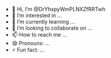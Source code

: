 - 👋 Hi, I’m @DrYhxpyWmPLNXZfRRTwh
- 👀 I’m interested in ...
- 🌱 I’m currently learning ...
- 💞️ I’m looking to collaborate on ...
- 📫 How to reach me ...
- 😄 Pronouns: ...
- ⚡ Fun fact: ...

<!---
DrYhxpyWmPLNXZfRRTwh/DrYhxpyWmPLNXZfRRTwh is a ✨ special ✨ repository because its `README.md` (this file) appears on your GitHub profile.
You can click the Preview link to take a look at your changes.
--->
